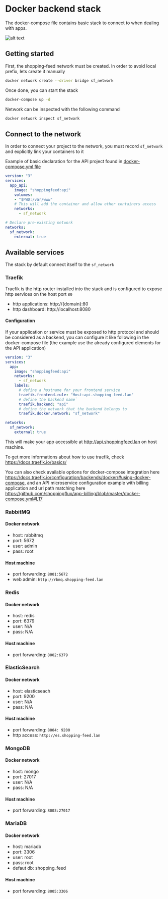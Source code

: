 # Docker backend stack

The docker-compose file contains basic stack to connect to when dealing with apps.

![alt text](https://i.ibb.co/FK2CK4f/docker-network.png)

## Getting started

First, the shopping-feed network must be created.
In order to avoid local prefix, lets create it manually

```bash
docker network create --driver bridge sf_network
```

Once done, you can start the stack

```bash
docker-compose up -d
```

Network can be inspected with the following command

```bash
docker network inspect sf_network
```

## Connect to the network

In order to connect your project to the network, you must record `sf_network` and explicitly link your containers to it

Example of basic declaration for the API project found in [docker-compose.yml file](https://github.com/shoppingflux/api/blob/master/docker-compose.yml)

```yaml
version: "3"
services:
  app_api:
    image: "shoppingfeed:api"
    volumes:
    - "$PWD:/var/www"
    # This will add the container and allow other containers access
    networks:
      - sf_network

# Declare pre-existing network
networks:
  sf_network:
    external: true
```

## Available services

The stack by default connect itself to the `sf_network`

### Traefik

Traefik is the http router installed into the stack and is configured to expose http services on the host port `80`

- http applications: http://{domain}:80
- http dashboard: http://localhost:8080

#### Configuration

If your application or service must be exposed to http protocol and should be considered as a backend,
you can configure it like following in the docker-compose file (the example use the already configured elements for the API application)

```yaml
version: "3"
services:
  app:
    image: "shoppingfeed:api"
    networks:
      - sf_network
    labels:
      # define a hostname for your frontend service
      traefik.frontend.rule: "Host:api.shopping-feed.lan"
      # define the backend name`
      traefik.backend: "api"
      # define the network that the backend belongs to
      traefik.docker.network: "sf_network"

networks:
  sf_network:
    external: true
```

This will make your app accessible at http://api.shoppingfeed.lan on host machine.

To get more informations about how to use traefik, check https://docs.traefik.io/basics/

You can also check available options for docker-compose integration here https://docs.traefik.io/configuration/backends/docker/#using-docker-compose, and an API microservice configuration example with billing application and url path matching here https://github.com/shoppingflux/app-billing/blob/master/docker-compose.yml#L17

### RabbitMQ

#### Docker network

- host: rabbitmq
- port: 5672
- user: admin
- pass: root

#### Host machine

- port forwarding: `8001:5672`
- web admin: `http://rbmq.shopping-feed.lan`

### Redis

#### Docker network

- host: redis
- port: 6379
- user: N/A
- pass: N/A

#### Host machine

- port forwarding: `8002:6379`

### ElasticSearch

#### Docker network

- host: elasticseach
- port: 9200
- user: N/A
- pass: N/A

#### Host machine

- port forwarding: `8004: 9200`
- http access: `http://es.shopping-feed.lan`

### MongoDB

#### Docker network

- host: mongo
- port: 27017
- user: N/A
- pass: N/A

#### Host machine

- port forwarding: `8003:27017`

### MariaDB

#### Docker network

- host: mariadb
- port: 3306
- user: root
- pass: root
- defaut db: shopping_feed

#### Host machine

- port forwarding: `8005:3306`



 
